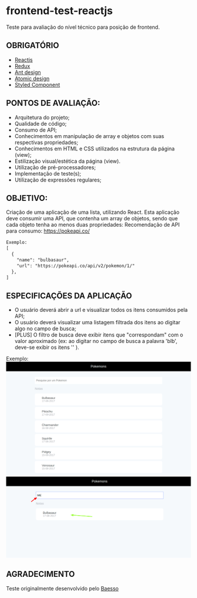 # frontend-test-reactjs
Teste para avaliação do nível técnico para posição de frontend.

## OBRIGATÓRIO
- [Reactjs](https://reactjs.org/)
- [Redux](https://redux.js.org/)
- [Ant design](https://ant.design/)
- [Atomic design](http://atomicdesign.bradfrost.com/chapter-2/)
- [Styled Component](https://www.styled-components.com/)

## PONTOS DE AVALIAÇÃO:
- Arquitetura do projeto;
- Qualidade de código;
- Consumo de API;
- Conhecimentos em manipulação de array e objetos com suas respectivas propriedades;
- Conhecimentos em HTML e CSS utilizados na estrutura da página (view);
- Estilização visual/estética da página (view).
- Utilização de pré-processadores;
- Implementação de teste(s);
- Utilização de expressões regulares;
 
## OBJETIVO:
Criação de uma aplicação de uma lista, utilizando React.
Esta aplicação deve consumir uma API, que contenha um array de objetos, sendo que cada objeto tenha ao menos duas propriedades:
Recomendação de API para consumo: https://pokeapi.co/
```
Exemplo: 
[
  {
    "name": "bulbasaur",
    "url": "https://pokeapi.co/api/v2/pokemon/1/"
  },
]
```

## ESPECIFICAÇÕES DA APLICAÇÃO
- O usuário deverá abrir a url e visualizar todos os itens consumidos pela API;
- O usuário deverá visualizar uma listagem filtrada dos itens ao digitar algo no campo de busca;
- [PLUS] O filtro de busca deve exibir itens que "correspondam" com o valor aproximado (ex: ao digitar no campo de busca a palavra 'blb', deve-se exibir os itens '' ).

Exemplo:
![Image](https://github.com/SrTristao/frontend-test-reactjs/blob/master/notes01.png)
![Image](https://github.com/SrTristao/frontend-test-reactjs/blob/master/notes02.png)


## AGRADECIMENTO
Teste originalmente desenvolvido pelo [Baesso](https://github.com/baesso/frontend-simple-test)